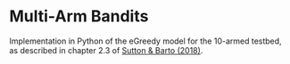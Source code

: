 # Multi-Arm Bandits

Implementation in Python of the eGreedy model for the 10-armed testbed, as described in chapter 2.3 of [Sutton & Barto (2018)](http://incompleteideas.net/book/RLbook2020.pdf).
